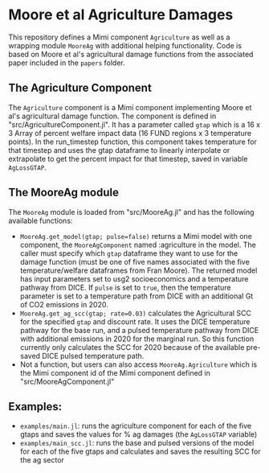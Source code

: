 # Moore et al Agriculture Damages

This repository defines a Mimi component `Agriculture` as well as a wrapping module `MooreAg` with additional helping functionality. Code is based on Moore et al's agricultural damage functions from the associated paper included in the `papers` folder.

## The Agriculture Component

The `Agriculture` component is a Mimi component implementing Moore et al's agricultural damage function. The component is defined in "src/AgricultureComponent.jl". It has a parameter called `gtap` which is a 16 x 3 Array of percent welfare impact data (16 FUND regions x 3 temperature points). In the run_timestep function, this component takes temperature for that timestep and uses the gtap dataframe to linearly interpolate or extrapolate to get the percent impact for that timestep, saved in variable `AgLossGTAP`. 

## The MooreAg module

The `MooreAg` module is loaded from "src/MooreAg.jl" and has the following available functions:

- `MooreAg.get_model(gtap; pulse=false)` returns a Mimi model with one component, the `MooreAgComponent` named :agriculture in the model. The caller must specify which `gtap` dataframe they want to use for the damage function (must be one of five names associated with the five temperature/welfare dataframes from Fran Moore). The returned model has input parameters set to usg2 socioeconomics and a temperature pathway from DICE. If `pulse` is set to `true`, then the temperature parameter is set to a temperature path from DICE with an additional Gt of CO2 emissions in 2020. 
- `MooreAg.get_ag_scc(gtap; rate=0.03)` calculates the Agricultural SCC for the specified `gtap` and discount rate. It uses the DICE temperature pathway for the base run, and a pulsed temperature pathway from DICE with additional emissions in 2020 for the marginal run. So this function currently only calculates the SCC for 2020 because of the available pre-saved DICE pulsed temperature path.
- Not a function, but users can also access `MooreAg.Agriculture` which is the Mimi component id of the Mimi component defined in "src/MooreAgComponent.jl"

## Examples:

- `examples/main.jl`: runs the agriculture component for each of the five gtaps and saves the values for % ag damages (the `AgLossGTAP` variable)
- `examples/main_scc.jl`: runs the base and pulsed versions of the model for each of the five gtaps and calculates and saves the resulting SCC for the ag sector
